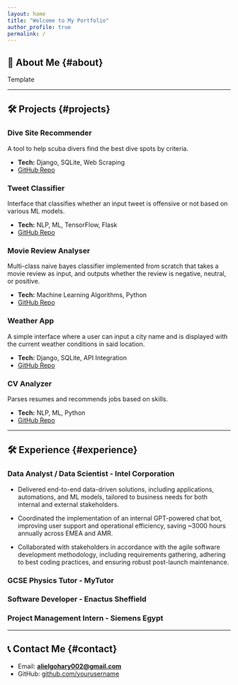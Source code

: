 ```yaml
---
layout: home
title: "Welcome to My Portfolio"
author_profile: true
permalink: /
---
```


## 👋 About Me {#about}
Template

---

## 🛠 Projects {#projects}

### Dive Site Recommender
A tool to help scuba divers find the best dive spots by criteria.

- **Tech:** Django, SQLite, Web Scraping  
- [GitHub Repo](https://github.com/AElGohary002/diverecommender)

### Tweet Classifier
Interface that classifies whether an input tweet is offensive or not based on various ML models.

- **Tech:** NLP, ML, TensorFlow, Flask
- [GitHub Repo](https://github.com/AElGohary002/TweetClassifier)

### Movie Review Analyser
Multi-class naive bayes classifier implemented from scratch that takes a movie review as input, and outputs whether the review is negative, neutral, or positive.

- **Tech:** Machine Learning Algorithms, Python
- [GitHub Repo](https://github.com/AElGohary002/moviereviewanalyser)

### Weather App
A simple interface where a user can input a city name and is displayed with the current weather conditions in said location.

- **Tech:** Django, SQLite, API Integration
- [GitHub Repo](https://github.com/AElGohary002/weatherapp)


### CV Analyzer
Parses resumes and recommends jobs based on skills.

- **Tech:** NLP, ML, Python  
- [GitHub Repo](https://github.com/yourusername/cv-analyzer)

---

## 🛠 Experience {#experience}

### Data Analyst / Data Scientist - Intel Corporation  

- Delivered end-to-end data-driven solutions, including applications, automations, and ML models, tailored to
business needs for both internal and external stakeholders. 

- Coordinated the implementation of an internal GPT-powered chat bot, improving user support and operational
efficiency, saving ~3000 hours annually across EMEA and AMR.

- Collaborated with stakeholders in accordance with the agile software development methodology, including
requirements gathering, adhering to best coding practices, and ensuring robust post-launch maintenance.

### GCSE Physics Tutor - MyTutor

### Software Developer - Enactus Sheffield 

### Project Management Intern - Siemens Egypt

---

## 📞 Contact Me {#contact}
- Email: **alielgohary002@gmail.com**
- GitHub: [github.com/yourusername](https://github.com/AElGohary002)

